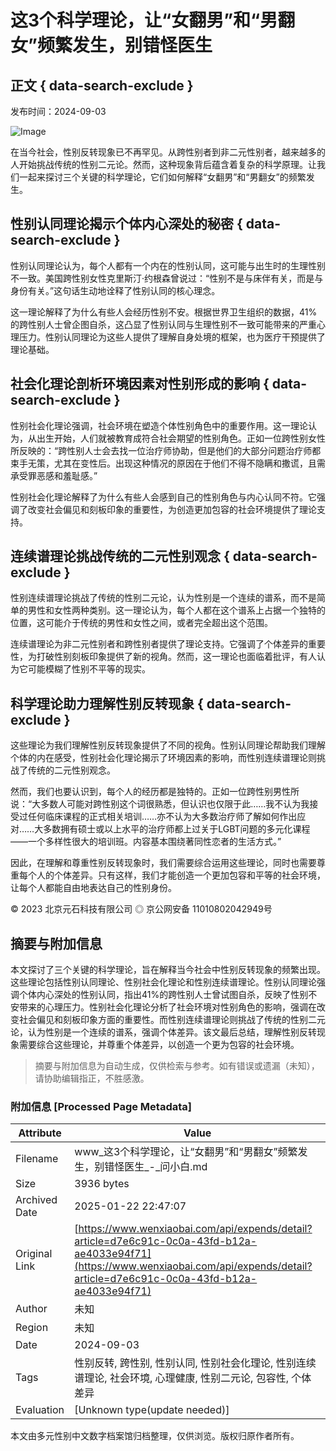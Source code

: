 # 这3个科学理论，让“女翻男”和“男翻女”频繁发生，别错怪医生

## 正文 { data-search-exclude }


发布时间：2024-09-03

![Image](https://wy-static.wenxiaobai.com/aigc-online/delogo_aaa4beb9-8c96-4971-be0b-e673fe5fac75.webp?ratioWH=1.6276041666666667&type=opt)

在当今社会，性别反转现象已不再罕见。从跨性别者到非二元性别者，越来越多的人开始挑战传统的性别二元论。然而，这种现象背后蕴含着复杂的科学原理。让我们一起来探讨三个关键的科学理论，它们如何解释“女翻男”和“男翻女”的频繁发生。

## 性别认同理论揭示个体内心深处的秘密 { data-search-exclude }

性别认同理论认为，每个人都有一个内在的性别认同，这可能与出生时的生理性别不一致。美国跨性别女性克里斯汀·约根森曾说过：“性别不是与床伴有关，而是与身份有关。”这句话生动地诠释了性别认同的核心理念。

这一理论解释了为什么有些人会经历性别不安。根据世界卫生组织的数据，41%的跨性别人士曾企图自杀，这凸显了性别认同与生理性别不一致可能带来的严重心理压力。性别认同理论为这些人提供了理解自身处境的框架，也为医疗干预提供了理论基础。

## 社会化理论剖析环境因素对性别形成的影响 { data-search-exclude }

性别社会化理论强调，社会环境在塑造个体性别角色中的重要作用。这一理论认为，从出生开始，人们就被教育成符合社会期望的性别角色。正如一位跨性别女性所反映的：“跨性别人士会去找一位治疗师协助，但是他们的大部分问题治疗师都束手无策，尤其在变性后。出现这种情况的原因在于他们不得不隐瞒和撒谎，且需承受罪恶感和羞耻感。”

性别社会化理论解释了为什么有些人会感到自己的性别角色与内心认同不符。它强调了改变社会偏见和刻板印象的重要性，为创造更加包容的社会环境提供了理论支持。

## 连续谱理论挑战传统的二元性别观念 { data-search-exclude }

性别连续谱理论挑战了传统的性别二元论，认为性别是一个连续的谱系，而不是简单的男性和女性两种类别。这一理论认为，每个人都在这个谱系上占据一个独特的位置，这可能介于传统的男性和女性之间，或者完全超出这个范围。

连续谱理论为非二元性别者和跨性别者提供了理论支持。它强调了个体差异的重要性，为打破性别刻板印象提供了新的视角。然而，这一理论也面临着批评，有人认为它可能模糊了性别不平等的现实。

## 科学理论助力理解性别反转现象 { data-search-exclude }

这些理论为我们理解性别反转现象提供了不同的视角。性别认同理论帮助我们理解个体的内在感受，性别社会化理论揭示了环境因素的影响，而性别连续谱理论则挑战了传统的二元性别观念。

然而，我们也要认识到，每个人的经历都是独特的。正如一位跨性别男性所说：“大多数人可能对跨性别这个词很熟悉，但认识也仅限于此……我不认为我接受过任何临床课程的正式相关培训……亦不认为大多数治疗师了解如何作出应对……大多数拥有硕士或以上水平的治疗师都上过关于LGBT问题的多元化课程——一个多样性很大的培训班。内容基本围绕著同性恋者的生活方式。”

因此，在理解和尊重性别反转现象时，我们需要综合运用这些理论，同时也需要尊重每个人的个体差异。只有这样，我们才能创造一个更加包容和平等的社会环境，让每个人都能自由地表达自己的性别身份。

© 2023 北京元石科技有限公司 ◎ 京公网安备 11010802042949号
<!-- tcd_original_link https://www.wenxiaobai.com/api/expends/detail?article=d7e6c91c-0c0a-43fd-b12a-ae4033e94f71 -->


## 摘要与附加信息

<!-- tcd_abstract -->
本文探讨了三个关键的科学理论，旨在解释当今社会中性别反转现象的频繁出现。这些理论包括性别认同理论、性别社会化理论和性别连续谱理论。性别认同理论强调个体内心深处的性别认同，指出41%的跨性别人士曾试图自杀，反映了性别不安带来的心理压力。性别社会化理论分析了社会环境对性别角色的影响，强调在改变社会偏见和刻板印象方面的重要性。而性别连续谱理论则挑战了传统的性别二元论，认为性别是一个连续的谱系，强调个体差异。该文最后总结，理解性别反转现象需要综合这些理论，并尊重个体差异，以创造一个更为包容的社会环境。
<!-- tcd_abstract_end -->

> 摘要与附加信息为自动生成，仅供检索与参考。如有错误或遗漏（未知），请协助编辑指正，不胜感激。

### 附加信息 [Processed Page Metadata]

| Attribute       | Value                                  |
|-----------------|----------------------------------------|
| Filename        | www_这3个科学理论，让“女翻男”和“男翻女”频繁发生，别错怪医生_-_问小白.md                             |
| Size            | 3936 bytes                           |
| Archived Date   | 2025-01-22 22:47:07                             |
| Original Link   | [https://www.wenxiaobai.com/api/expends/detail?article=d7e6c91c-0c0a-43fd-b12a-ae4033e94f71](https://www.wenxiaobai.com/api/expends/detail?article=d7e6c91c-0c0a-43fd-b12a-ae4033e94f71)                       |
| Author          | 未知                               |
| Region          | 未知                               |
| Date            | 2024-09-03                                 |
| Tags            | 性别反转, 跨性别, 性别认同, 性别社会化理论, 性别连续谱理论, 社会环境, 心理健康, 性别二元论, 包容性, 个体差异                                 |
| Evaluation            | [Unknown type(update needed)]                                 |
<!-- tcd_table_end -->

本文由多元性别中文数字档案馆归档整理，仅供浏览。版权归原作者所有。
